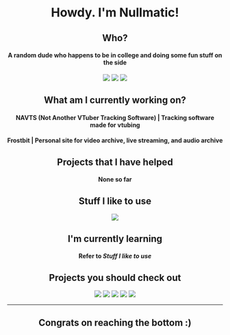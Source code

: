 <h1 align="center">Howdy. I'm Nullmatic!</h1>
<h2 align="center">Who?</h2>
<h4 align="center">A random dude who happens to be in college and doing some fun stuff on the side</h3>

<div align="center">
    <a href="https://mastodon.online/@nullmatic"><img src="https://img.shields.io/badge/my_mastodon-6364FF?style=for-the-badge&logo=mastodon&logoColor=white"></a>
    <a href="https://twitter.com/nullmatic"><img src="https://img.shields.io/badge/my_twitter-1DA1F2?style=for-the-badge&logo=twitter&logoColor=white"></a>
    <a href="https://rvlt.gg/jjQDP73K"><img src="https://img.shields.io/badge/find_me_on_revolt-ee4453?style=for-the-badge&logo=revolt&logoColor=white"></a>
</div>

<h2 align="center">What am I currently working on?</h2>
<div align="center">
    <h4>NAVTS (Not Another VTuber Tracking Software) | Tracking software made for vtubing</h4>
    <h4>Frostbit | Personal site for video archive, live streaming, and audio archive</h4>
</div>

<h2 align="center">Projects that I have helped</h2>
<h4 align="center">None so far</h4>

<h2 align="center">Stuff I like to use</h2>

<div align="center">
    <a href="https://skillicons.dev">
        <img src="https://skillicons.dev/icons?i=c,django,nginx,linux,gitlab,git,godot,idea,mongodb,ts,rust">
    </a>
</div>

<h2 align="center">I'm currently learning</h2>
<h4 align="center">Refer to <i>Stuff I like to use</i></h4>

<h2 align="center">Projects you should check out</h2>

<div align="center">
    <a href="https://github.com/gluon-framework/gluon"><img src="https://github-readme-stats.vercel.app/api/pin/?username=gluon-framework&repo=gluon"></a>
    <a href="https://github.com/hyprwm/Hyprland"><img src="https://github-readme-stats.vercel.app/api/pin/?username=hyprwm&repo=hyprland"></a>
    <a href="https://github.com/hyprwm/Hypr"><img src="https://github-readme-stats.vercel.app/api/pin/?username=hyprwm&repo=hypr"></a>
    <a href="https://github.com/SpacingBat3/WebCord"><img src="https://github-readme-stats.vercel.app/api/pin/?username=SpacingBat3&repo=webcord"></a>
    <a href="https://github.com/revoltchat/revolt"><img src="https://github-readme-stats.vercel.app/api/pin/?username=revoltchat&repo=revolt"></a>
</div>

<hr>

<h2 align="center">Congrats on reaching the bottom :)</h2>
